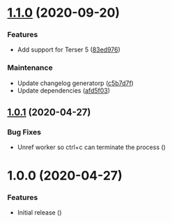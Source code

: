 # [1.1.0](https://github.com/Alorel/rollup-plugin-threaded-terser/compare/1.0.1...1.1.0) (2020-09-20)


### Features

* Add support for Terser 5 ([83ed976](https://github.com/Alorel/rollup-plugin-threaded-terser/commit/83ed976e02c46e2e2bc5b8bd96a470be990baa6a))


### Maintenance

* Update changelog generatorp ([c5b7d7f](https://github.com/Alorel/rollup-plugin-threaded-terser/commit/c5b7d7fce84108be9377ccf3e8aaffa288977267))
* Update dependencies ([afd5f03](https://github.com/Alorel/rollup-plugin-threaded-terser/commit/afd5f03dfc200958362402308b2b0334f621c237))

## [1.0.1](https://github.com/Alorel/rollup-plugin-threaded-terser/compare/1.0.0...1.0.1) (2020-04-27)


### Bug Fixes

* Unref worker so ctrl+c can terminate the process ([](https://github.com/Alorel/rollup-plugin-threaded-terser/commit/98a9f6b55ec23d44e22795eed48c6084614b501f))

# 1.0.0 (2020-04-27)


### Features

* Initial release ([](https://github.com/Alorel/rollup-plugin-threaded-terser/commit/5d4ed4b15312a7cf77d545d23225f52f3b2762f0))
